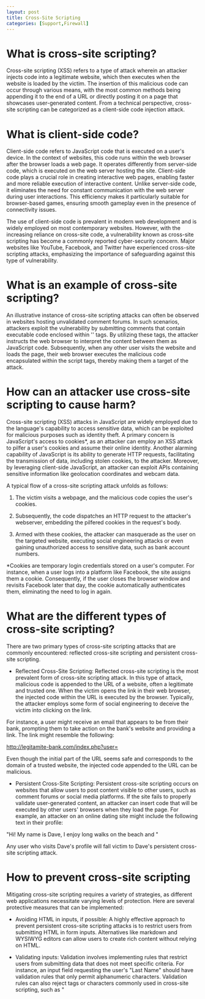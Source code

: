 ```yaml
---
layout: post
title: Cross-Site Scripting
categories: [Support,Firewall]
---
```

# What is cross-site scripting?
Cross-site scripting (XSS) refers to a type of attack wherein an attacker injects code into a legitimate website, which then executes when the website is loaded by the victim. The insertion of this malicious code can occur through various means, with the most common methods being appending it to the end of a URL or directly posting it on a page that showcases user-generated content. From a technical perspective, cross-site scripting can be categorized as a client-side code injection attack.

# What is client-side code?
Client-side code refers to JavaScript code that is executed on a user's device. In the context of websites, this code runs within the web browser after the browser loads a web page. It operates differently from server-side code, which is executed on the web server hosting the site. Client-side code plays a crucial role in creating interactive web pages, enabling faster and more reliable execution of interactive content. Unlike server-side code, it eliminates the need for constant communication with the web server during user interactions. This efficiency makes it particularly suitable for browser-based games, ensuring smooth gameplay even in the presence of connectivity issues.

The use of client-side code is prevalent in modern web development and is widely employed on most contemporary websites. However, with the increasing reliance on cross-site code, a vulnerability known as cross-site scripting has become a commonly reported cyber-security concern. Major websites like YouTube, Facebook, and Twitter have experienced cross-site scripting attacks, emphasizing the importance of safeguarding against this type of vulnerability.

# What is an example of cross-site scripting?
An illustrative instance of cross-site scripting attacks can often be observed in websites hosting unvalidated comment forums. In such scenarios, attackers exploit the vulnerability by submitting comments that contain executable code enclosed within '<script></script>' tags. By utilizing these tags, the attacker instructs the web browser to interpret the content between them as JavaScript code. Subsequently, when any other user visits the website and loads the page, their web browser executes the malicious code encapsulated within the script tags, thereby making them a target of the attack.

# How can an attacker use cross-site scripting to cause harm?
Cross-site scripting (XSS) attacks in JavaScript are widely employed due to the language's capability to access sensitive data, which can be exploited for malicious purposes such as identity theft. A primary concern is JavaScript's access to cookies*, as an attacker can employ an XSS attack to pilfer a user's cookies and assume their online identity. Another alarming capability of JavaScript is its ability to generate HTTP requests, facilitating the transmission of data, including stolen cookies, to the attacker. Moreover, by leveraging client-side JavaScript, an attacker can exploit APIs containing sensitive information like geolocation coordinates and webcam data.

A typical flow of a cross-site scripting attack unfolds as follows:

1. The victim visits a webpage, and the malicious code copies the user's cookies.

2. Subsequently, the code dispatches an HTTP request to the attacker's webserver, embedding the pilfered cookies in the request's body.

3. Armed with these cookies, the attacker can masquerade as the user on the targeted website, executing social engineering attacks or even gaining unauthorized access to sensitive data, such as bank account numbers.

*Cookies are temporary login credentials stored on a user's computer. For instance, when a user logs into a platform like Facebook, the site assigns them a cookie. Consequently, if the user closes the browser window and revisits Facebook later that day, the cookie automatically authenticates them, eliminating the need to log in again.

# What are the different types of cross-site scripting?
There are two primary types of cross-site scripting attacks that are commonly encountered: reflected cross-site scripting and persistent cross-site scripting.

* Reflected Cross-Site Scripting:
Reflected cross-site scripting is the most prevalent form of cross-site scripting attack. In this type of attack, malicious code is appended to the URL of a website, often a legitimate and trusted one. When the victim opens the link in their web browser, the injected code within the URL is executed by the browser. Typically, the attacker employs some form of social engineering to deceive the victim into clicking on the link.

For instance, a user might receive an email that appears to be from their bank, prompting them to take action on the bank's website and providing a link. The link might resemble the following:

http://legitamite-bank.com/index.php?user=<script>here is some bad code!</script>

Even though the initial part of the URL seems safe and corresponds to the domain of a trusted website, the injected code appended to the URL can be malicious.

* Persistent Cross-Site Scripting:
Persistent cross-site scripting occurs on websites that allow users to post content visible to other users, such as comment forums or social media platforms. If the site fails to properly validate user-generated content, an attacker can insert code that will be executed by other users' browsers when they load the page. For example, an attacker on an online dating site might include the following text in their profile:

"Hi! My name is Dave, I enjoy long walks on the beach and <script>malicious code here</script>"

Any user who visits Dave's profile will fall victim to Dave's persistent cross-site scripting attack.

# How to prevent cross-site scripting
Mitigating cross-site scripting requires a variety of strategies, as different web applications necessitate varying levels of protection. Here are several protective measures that can be implemented:

* Avoiding HTML in inputs, if possible: A highly effective approach to prevent persistent cross-site scripting attacks is to restrict users from submitting HTML in form inputs. Alternatives like markdown and WYSIWYG editors can allow users to create rich content without relying on HTML.

* Validating inputs: Validation involves implementing rules that restrict users from submitting data that does not meet specific criteria. For instance, an input field requesting the user's "Last Name" should have validation rules that only permit alphanumeric characters. Validation rules can also reject tags or characters commonly used in cross-site scripting, such as "<script>" tags.

* Sanitizing data: Similar to validation, data sanitization occurs after the data has been submitted to the web server but before it is displayed to other users. Various online tools are available to sanitize HTML and remove any malicious code injections.

* Enhancing cookie security: Web applications can employ special rules for handling cookies to mitigate cookie theft through cross-site scripting attacks. Cookies can be tied to specific IP addresses to prevent access by cross-site scripting attackers. Additionally, rules can be established to prevent JavaScript from accessing cookies entirely.

* Implementing WAF rules: A Web Application Firewall (WAF) can be configured to enforce rules that thwart reflected cross-site scripting attacks. These rules employ strategies to block suspicious requests to the server, including cross-site scripting attacks. Toffs WAF, for example, offers straightforward installation and safeguards web applications against cross-site scripting, DDoS attacks, SQL injection, and other common threats.